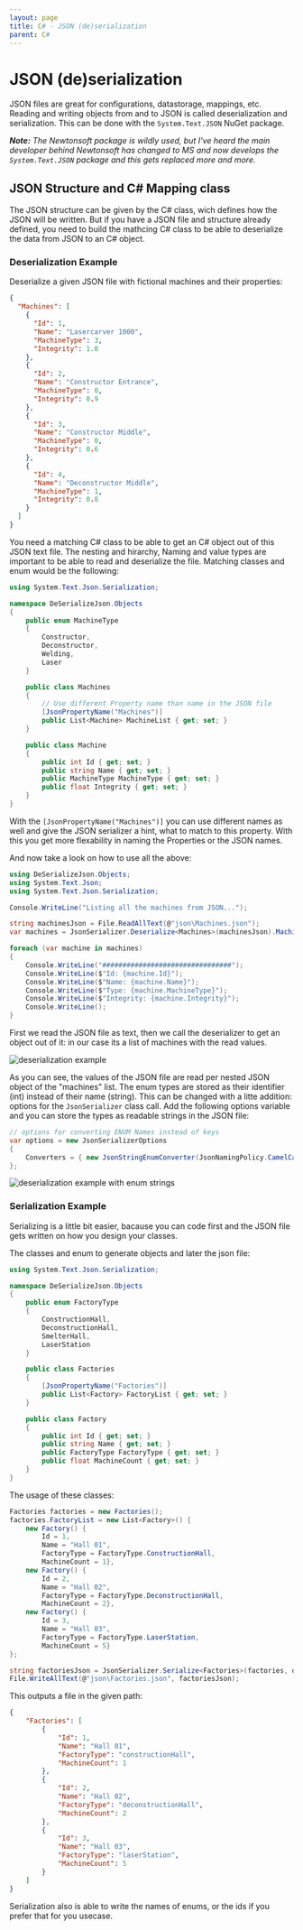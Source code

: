 ```yaml
---
layout: page
title: C# - JSON (de)serialization 
parent: C#
---
```


# JSON (de)serialization 

JSON files are great for configurations, datastorage, mappings, etc. Reading and writing objects from and to JSON is called deserialization and serialization. This can be done with the `System.Text.JSON` NuGet package.

***Note:** The Newtonsoft package is wildly used, but I've heard the main developer behind Newtonsoft has changed to MS and now develops the `System.Text.JSON` package and this gets replaced more and more.*


## JSON Structure and C# Mapping class

The JSON structure can be given by the C# class, wich defines how the JSON will be written. But if you have a JSON file and structure already defined, you need to build the mathcing C# class to be able to deserialize the data from JSON to an C# object.


### Deserialization Example

Deserialize a given JSON file with fictional machines and their properties:

```json
{
  "Machines": [
    {
      "Id": 1,
      "Name": "Lasercarver 1000",
      "MachineType": 3,
      "Integrity": 1.0
    },
    {
      "Id": 2,
      "Name": "Constructor Entrance",
      "MachineType": 0,
      "Integrity": 0.9
    },
    {
      "Id": 3,
      "Name": "Constructor Middle",
      "MachineType": 0,
      "Integrity": 0.6
    },
    {
      "Id": 4,
      "Name": "Deconstructor Middle",
      "MachineType": 1,
      "Integrity": 0.8
    }
  ]
}
```

You need a matching C# class to be able to get an C# object out of this JSON text file. The nesting and hirarchy, Naming and value types are important to be able to read and deserialize the file. Matching classes and enum would be the following:

```csharp
using System.Text.Json.Serialization;

namespace DeSerializeJson.Objects
{
    public enum MachineType
    {
        Constructor,
        Deconstructor,
        Welding,
        Laser
    }

    public class Machines
    {
        // Use different Property name than name in the JSON file
        [JsonPropertyName("Machines")] 
        public List<Machine> MachineList { get; set; }
    }

    public class Machine
    {
        public int Id { get; set; }
        public string Name { get; set; }
        public MachineType MachineType { get; set; }
        public float Integrity { get; set; }
    }
}
```

With the `[JsonPropertyName("Machines")]` you can use different names as well and give the JSON serializer a hint, what to match to this property. With this you get more flexability in naming the Properties or the JSON names.

And now take a look on how to use all the above:

```csharp
using DeSerializeJson.Objects;
using System.Text.Json;
using System.Text.Json.Serialization;

Console.WriteLine("Listing all the machines from JSON...");

string machinesJson = File.ReadAllText(@"json\Machines.json");
var machines = JsonSerializer.Deserialize<Machines>(machinesJson).MachineList;

foreach (var machine in machines)
{
    Console.WriteLine("################################");
    Console.WriteLine($"Id: {machine.Id}");
    Console.WriteLine($"Name: {machine.Name}");
    Console.WriteLine($"Type: {machine.MachineType}");
    Console.WriteLine($"Integrity: {machine.Integrity}");
    Console.WriteLine();
}
```

First we read the JSON file as text, then we call the deserializer to get an object out of it: in our case its a list of machines with the read values.

![deserialization example](/assets/images/coding/csharp/json-de-serializing/deserialize-example.png)

As you can see, the values of the JSON file are read per nested JSON object of the "machines" list. The enum types are stored as their identifier (int) instead of their name (string). This can be changed with a litte addition: options for the `JsonSerializer` class call. Add the following options variable and you can store the types as readable strings in the JSON file:

```csharp
// options for converting ENUM Names instead of keys
var options = new JsonSerializerOptions
{
    Converters = { new JsonStringEnumConverter(JsonNamingPolicy.CamelCase) }
};
```

![deserialization example with enum strings](/assets/images/coding/csharp/json-de-serializing/deserialize-example-enum-strings.png)


### Serialization Example

Serializing is a little bit easier, bacause you can code first and the JSON file gets written on how you design your classes.

The classes and enum to generate objects and later the json file:

```csharp
using System.Text.Json.Serialization;

namespace DeSerializeJson.Objects
{
    public enum FactoryType
    {
        ConstructionHall,
        DeconstructionHall,
        SmelterHall,
        LaserStation
    }

    public class Factories
    {
        [JsonPropertyName("Factories")]
        public List<Factory> FactoryList { get; set; }
    }

    public class Factory
    {
        public int Id { get; set; }
        public string Name { get; set; }
        public FactoryType FactoryType { get; set; }
        public float MachineCount { get; set; }
    }
}
```

The usage of these classes:

```csharp
Factories factories = new Factories();
factories.FactoryList = new List<Factory>() {
    new Factory() {
        Id = 1,
        Name = "Hall 01",
        FactoryType = FactoryType.ConstructionHall,
        MachineCount = 1},
    new Factory() {
        Id = 2,
        Name = "Hall 02",
        FactoryType = FactoryType.DeconstructionHall,
        MachineCount = 2},
    new Factory() {
        Id = 3,
        Name = "Hall 03",
        FactoryType = FactoryType.LaserStation,
        MachineCount = 5}
};

string factoriesJson = JsonSerializer.Serialize<Factories>(factories, options);
File.WriteAllText(@"json\Factories.json", factoriesJson);
```

This outputs a file in the given path:

```json
{
    "Factories": [
        {
            "Id": 1,
            "Name": "Hall 01",
            "FactoryType": "constructionHall",
            "MachineCount": 1
        },
        {
            "Id": 2,
            "Name": "Hall 02",
            "FactoryType": "deconstructionHall",
            "MachineCount": 2
        },
        {
            "Id": 3,
            "Name": "Hall 03",
            "FactoryType": "laserStation",
            "MachineCount": 5
        }
    ]
}
```

Serialization also is able to write the names of enums, or the ids if you prefer that for you usecase.